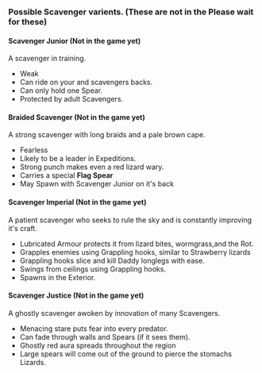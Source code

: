 ### Possible Scavenger varients. (These are not in the Please wait for these)
#### Scavenger Junior (Not in the game yet)
A scavenger in training.
- Weak
- Can ride on your and scavengers backs.
- Can only hold one Spear.
- Protected by adult Scavengers.

#### Braided Scavenger (Not in the game yet)
A strong scavenger with long braids and a pale brown cape. 
- Fearless
- Likely to be a leader in Expeditions.
- Strong punch makes even a red lizard wary.
- Carries a special **Flag Spear**
- May Spawn with Scavenger Junior on it's back

#### Scavenger Imperial (Not in the game yet)
A patient scavenger who seeks to rule the sky and is constantly improving it's craft. 
- Lubricated Armour protects it from lizard bites, wormgrass,and the Rot.
- Grapples enemies using Grappling hooks, similar to Strawberry lizards
- Grappling hooks slice and kill Daddy longlegs with ease.
- Swings from ceilings using Grappling hooks.
- Spawns in the Exterior.

#### Scavenger Justice (Not in the game yet)
A ghostly scavenger awoken by innovation of many Scavengers.
- Menacing stare puts fear into every predator.
- Can fade through walls and Spears (if it sees them).
- Ghostly red aura spreads throughout the region
- Large spears will come out of the ground to pierce the stomachs Lizards.